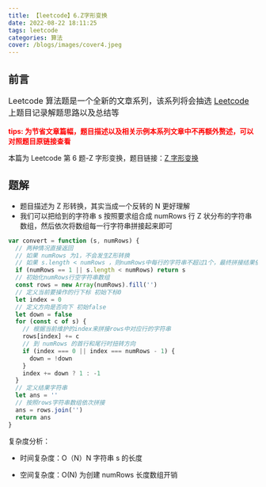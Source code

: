 ```yaml
---
title: 【leetcode】6.Z字形变换
date: 2022-08-22 18:11:25
tags: leetcode
categories: 算法
cover: /blogs/images/cover4.jpeg
---
```


## 前言

<p style="font-size:16px">Leetcode 算法题是一个全新的文章系列，该系列将会抽选 <a href="https://leetcode.cn/">Leetcode</a> 上题目记录解题思路以及总结等</p>
<b style="font-size:14px;color:red">tips: 为节省文章篇幅，题目描述以及相关示例本系列文章中不再额外赘述，可以对照题目原链接查看</b>

本篇为 Leetcode 第 6 题-Z 字形变换，题目链接：[Z 字形变换](https://leetcode.cn/problems/zigzag-conversion/description/)

## 题解

- 题目描述为 Z 形转换，其实当成一个反转的 N 更好理解
- 我们可以把给到的字符串 s 按照要求组合成 numRows 行 Z 状分布的字符串数组，然后依次将数组每一行字符串拼接起来即可

```js
var convert = function (s, numRows) {
  // 两种情况直接返回
  // 如果 numRows 为1，不会发生Z形转换
  // 如果 s.length < numRows ，则numRows中每行的字符串不超过1个，最终拼接结果依然为原字符串
  if (numRows == 1 || s.length < numRows) return s
  // 初始化numRows行空字符串数组
  const rows = new Array(numRows).fill('')
  // 定义当前要操作的行下标 初始下标0
  let index = 0
  // 定义方向是否向下 初始false
  let down = false
  for (const c of s) {
    // 根据当前维护的index来拼接rows中对应行的字符串
    rows[index] += c
    // 到 numRows 的首行和尾行时扭转方向
    if (index === 0 || index === numRows - 1) {
      down = !down
    }
    index += down ? 1 : -1
  }
  // 定义结果字符串
  let ans = ''
  // 按照rows字符串数组依次拼接
  ans = rows.join('')
  return ans
}
```

复杂度分析：

- 时间复杂度：O（N）N 字符串 s 的长度

- 空间复杂度：O(N) 为创建 numRows 长度数组开销
